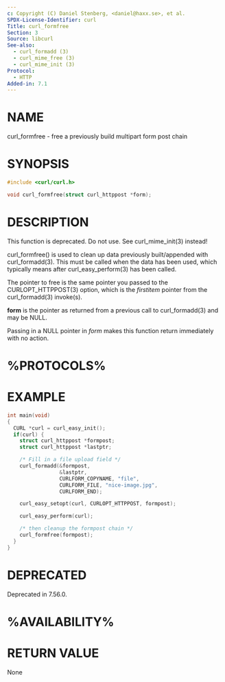 ```yaml
---
c: Copyright (C) Daniel Stenberg, <daniel@haxx.se>, et al.
SPDX-License-Identifier: curl
Title: curl_formfree
Section: 3
Source: libcurl
See-also:
  - curl_formadd (3)
  - curl_mime_free (3)
  - curl_mime_init (3)
Protocol:
  - HTTP
Added-in: 7.1
---
```


# NAME

curl_formfree - free a previously build multipart form post chain

# SYNOPSIS

~~~c
#include <curl/curl.h>

void curl_formfree(struct curl_httppost *form);
~~~

# DESCRIPTION

This function is deprecated. Do not use. See curl_mime_init(3) instead!

curl_formfree() is used to clean up data previously built/appended with
curl_formadd(3). This must be called when the data has been used, which
typically means after curl_easy_perform(3) has been called.

The pointer to free is the same pointer you passed to the
CURLOPT_HTTPPOST(3) option, which is the *firstitem* pointer from
the curl_formadd(3) invoke(s).

**form** is the pointer as returned from a previous call to
curl_formadd(3) and may be NULL.

Passing in a NULL pointer in *form* makes this function return immediately
with no action.

# %PROTOCOLS%

# EXAMPLE

~~~c
int main(void)
{
  CURL *curl = curl_easy_init();
  if(curl) {
    struct curl_httppost *formpost;
    struct curl_httppost *lastptr;

    /* Fill in a file upload field */
    curl_formadd(&formpost,
                 &lastptr,
                 CURLFORM_COPYNAME, "file",
                 CURLFORM_FILE, "nice-image.jpg",
                 CURLFORM_END);

    curl_easy_setopt(curl, CURLOPT_HTTPPOST, formpost);

    curl_easy_perform(curl);

    /* then cleanup the formpost chain */
    curl_formfree(formpost);
  }
}
~~~

# DEPRECATED

Deprecated in 7.56.0.

# %AVAILABILITY%

# RETURN VALUE

None
